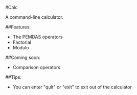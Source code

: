 #Calc

A command-line calculator.

##Features:
- The PEMDAS operators
- Factorial
- Modulo

##Coming soon:
- Comparison operators

##Tips:
- You can enter "quit" or "exit" to exit out of the calculator
